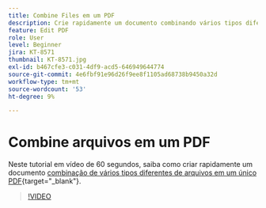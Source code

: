```yaml
---
title: Combine Files em um PDF
description: Crie rapidamente um documento combinando vários tipos diferentes de arquivos em um único PDF
feature: Edit PDF
role: User
level: Beginner
jira: KT-8571
thumbnail: KT-8571.jpg
exl-id: b467cfe3-c031-4df9-acd5-646949644774
source-git-commit: 4e6fbf91e96d26f9ee8f1105ad68738b9450a32d
workflow-type: tm+mt
source-wordcount: '53'
ht-degree: 9%

---
```


# Combine arquivos em um PDF

Neste tutorial em vídeo de 60 segundos, saiba como criar rapidamente um documento [combinação de vários tipos diferentes de arquivos em um único PDF](https://www.adobe.com/br/acrobat/online/merge-pdf.html){target="_blank"}.

>[!VIDEO](https://video.tv.adobe.com/v/336361?quality=12&learn=on&hidetitle=true)
